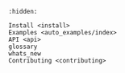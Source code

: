 
<!-- The below toctree is needed to populate the "navbar" at the top. -->
```{toctree}
:hidden:

Install <install>
Examples <auto_examples/index>
API <api>
glossary
whats_new
Contributing <contributing>
```

```{include} ../README.md

```
